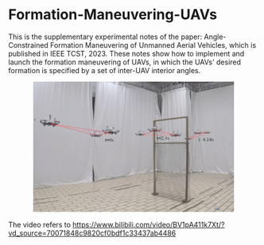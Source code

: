 # Formation-Maneuvering-UAVs
This is the supplementary experimental notes of the paper: Angle-Constrained Formation Maneuvering of Unmanned Aerial Vehicles, which is published in IEEE TCST, 2023. These notes show how to implement and launch the formation maneuvering of UAVs, in which the UAVs' desired formation is specified by a set of inter-UAV interior angles.

<div style="text-align: center">
<img src="scalingman.jpeg" style="width:80%; height:80%" >
</div>

The video refers to https://www.bilibili.com/video/BV1pA411k7Xt/?vd_source=70071848c9820cf0bdf1c33437ab4486


